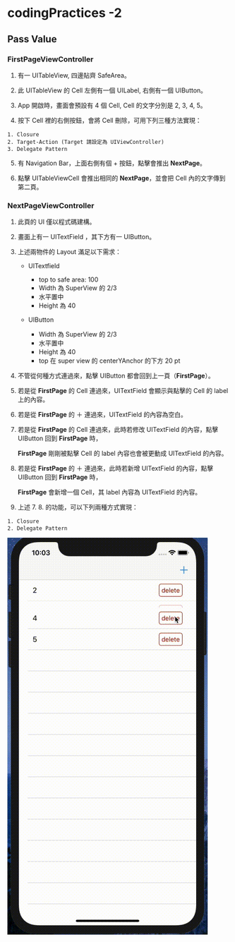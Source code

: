 # codingPractices -2
## Pass Value

### **FirstPageViewController**

1. 有一 UITableView, 四邊貼齊 SafeArea。

2. 此 UITableView 的 Cell 左側有一個 UILabel, 右側有一個 UIButton。

3. App 開啟時，畫面會預設有 4 個 Cell, Cell 的文字分別是 2, 3, 4, 5。

4. 按下 Cell 裡的右側按鈕，會將 Cell 刪除，可用下列三種方法實現：

```
1. Closure
2. Target-Action (Target 請設定為 UIViewController)
3. Delegate Pattern
```

5. 有 Navigation Bar，上面右側有個 + 按鈕，點擊會推出 **NextPage**。

6. 點擊 UITableViewCell 會推出相同的 **NextPage**，並會把 Cell 內的文字傳到第二頁。


### **NextPageViewController**

1. 此頁的 UI 僅以程式碼建構。

2. 畫面上有一 UITextField ，其下方有一 UIButton。

3. 上述兩物件的 Layout 滿足以下需求：

   * UITextfield

     * top to safe area: 100
     * Width 為 SuperView 的 2/3
     * 水平置中
     * Height 為 40

   * UIButton

     * Width 為 SuperView 的 2/3
     * 水平置中
     * Height 為 40
     * top 在 super view 的 centerYAnchor 的下方 20 pt 

4. 不管從何種方式連過來，點擊 UIButton 都會回到上一頁（**FirstPage**）。

5. 若是從 **FirstPage** 的 Cell 連過來，UITextField 會顯示與點擊的 Cell 的 label 上的內容。

6. 若是從 **FirstPage** 的 ＋ 連過來，UITextField 的內容為空白。
   
7. 若是從 **FirstPage** 的 Cell 連過來，此時若修改 UITextField 的內容，點擊 UIButton 回到 **FirstPage** 時，

   **FirstPage** 剛剛被點擊 Cell 的 label 內容也會被更動成 UITextField 的內容。
   
8. 若是從 **FirstPage** 的 ＋ 連過來，此時若新增 UITextField 的內容，點擊 UIButton 回到 **FirstPage** 時，

   **FirstPage** 會新增一個 Cell，其 label 內容為 UITextField 的內容。
   
9. 上述 7. 8. 的功能，可以下列兩種方式實現：

```
1. Closure
2. Delegate Pattern
```

![GITHUB](https://github.com/Sylviajiafen/codingPractices2/blob/master/PassValue.gif)
